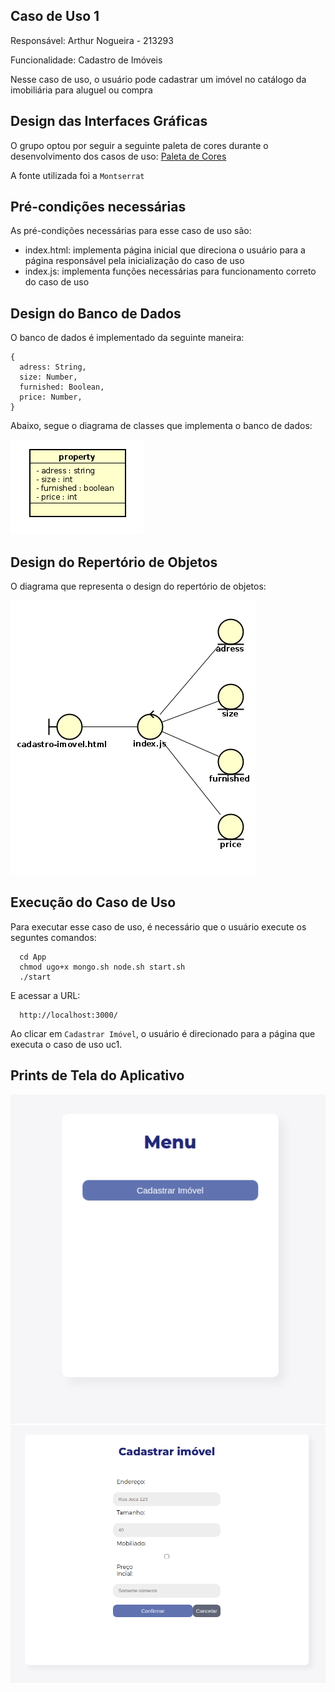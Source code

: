 ## Caso de Uso 1

Responsável: Arthur Nogueira - 213293

Funcionalidade: Cadastro de Imóveis

Nesse caso de uso, o usuário pode cadastrar um imóvel no catálogo da imobiliária para aluguel ou compra

## Design das Interfaces Gráficas

O grupo optou por seguir a seguinte paleta de cores durante o desenvolvimento dos casos de uso: [Paleta de Cores](https://www.schemecolor.com/purple-blue.php)

A fonte utilizada foi a ```Montserrat```

## Pré-condições necessárias

As pré-condições necessárias para esse caso de uso são:

* index.html: implementa página inicial que direciona o usuário para a página responsável pela inicialização do caso de uso
* index.js: implementa funções necessárias para funcionamento correto do caso de uso



## Design do Banco de Dados

O banco de dados é implementado da seguinte maneira:

```
{
  adress: String,
  size: Number,
  furnished: Boolean,
  price: Number,
}
```

Abaixo, segue o diagrama de classes que implementa o banco de dados:

![Diagrama de Classes 1 213293](aula12/Imobiliaria/DesignDetalhado/213293/uc1/assets/BancodeDados_uc1.png)

## Design do Repertório de Objetos

O diagrama que representa o design do repertório de objetos:

![Repertório de Objetos 1 213293](aula12/Imobiliaria/DesignDetalhado/213293/uc1/assets/RepertorioObjetos_uc1.png)

## Execução do Caso de Uso

Para executar esse caso de uso, é necessário que o usuário execute os seguntes comandos:

```
  cd App
  chmod ugo+x mongo.sh node.sh start.sh
  ./start
```

E acessar a URL:

```
  http://localhost:3000/
```

Ao clicar em `Cadastrar Imóvel`, o usuário é direcionado para a página que executa o caso de uso uc1.

## Prints de Tela do Aplicativo

![Pagina Menu1 213293](aula12/Imobiliaria/DesignDetalhado/213293/uc1/assets/pagina_menu_1.png)
![Pagina Cadastro Imovel 213293](aula12/Imobiliaria/DesignDetalhado/213293/uc1/assets/pagina_cadastro_imovel.png)
